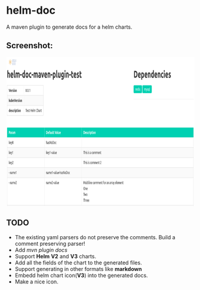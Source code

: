 # helm-doc
A maven plugin to generate docs for a helm charts. 

## Screenshot: 
<img src="https://github.com/aurabhi/helm-doc/blob/main/Screenshot.png" width="600" height="400" alt="Screenshot">


## TODO
* The existing yaml parsers do not preserve the comments. Build a comment preserving parser!
* Add *mvn plugin docs*
* Support **Helm** **V2** and **V3** charts.
* Add all the fields of the chart to the generated files.
* Support generating in other formats like **markdown**
* Embedd helm chart icon(**V3**) into the generated docs.
* Make a nice icon. 

